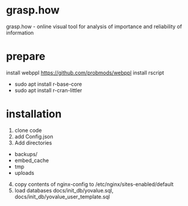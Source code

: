 # grasp.how
grasp.how - online visual tool for analysis of importance and reliability of information

# prepare
install webppl https://github.com/probmods/webppl
install rscript
- sudo apt install r-base-core
- sudo apt install r-cran-littler

# installation
1. clone code
2. add Config.json
3. Add directories 
- backups/
- embed_cache
- tmp
- uploads
4. copy contents of nginx-config to /etc/nginx/sites-enabled/default
5. load databases docs/init_db/yovalue.sql, docs/init_db/yovalue_user_template.sql
